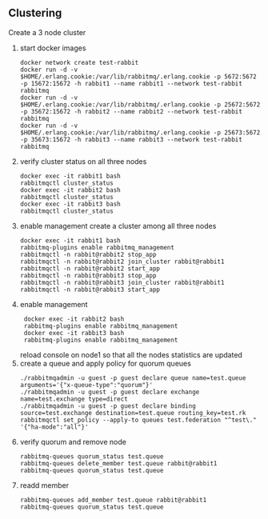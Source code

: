 ## Clustering

Create a 3 node cluster

1. start docker images
   ```
   docker network create test-rabbit
   docker run -d -v $HOME/.erlang.cookie:/var/lib/rabbitmq/.erlang.cookie -p 5672:5672 -p 15672:15672 -h rabbit1 --name rabbit1 --network test-rabbit rabbitmq
   docker run -d -v $HOME/.erlang.cookie:/var/lib/rabbitmq/.erlang.cookie -p 25672:5672 -p 35672:15672 -h rabbit2 --name rabbit2 --network test-rabbit rabbitmq
   docker run -d -v $HOME/.erlang.cookie:/var/lib/rabbitmq/.erlang.cookie -p 25673:5672 -p 35673:15672 -h rabbit3 --name rabbit3 --network test-rabbit rabbitmq
   ```
2. verify cluster status on all three nodes
   ```
   docker exec -it rabbit1 bash
   rabbitmqctl cluster_status
   docker exec -it rabbit2 bash
   rabbitmqctl cluster_status
   docker exec -it rabbit3 bash
   rabbitmqctl cluster_status
   ```
3. enable management create a cluster among all three nodes
   ```
   docker exec -it rabbit1 bash
   rabbitmq-plugins enable rabbitmq_management
   rabbitmqctl -n rabbit@rabbit2 stop_app
   rabbitmqctl -n rabbit@rabbit2 join_cluster rabbit@rabbit1
   rabbitmqctl -n rabbit@rabbit2 start_app
   rabbitmqctl -n rabbit@rabbit3 stop_app
   rabbitmqctl -n rabbit@rabbit3 join_cluster rabbit@rabbit1
   rabbitmqctl -n rabbit@rabbit3 start_app
   ```
4. enable management
   ```
    docker exec -it rabbit2 bash
    rabbitmq-plugins enable rabbitmq_management   
    docker exec -it rabbit3 bash
    rabbitmq-plugins enable rabbitmq_management   
   ```
   reload console on node1 so that all the nodes statistics are updated
5. create a queue and apply policy for quorum queues
   ```
   ./rabbitmqadmin -u guest -p guest declare queue name=test.queue arguments='{"x-queue-type":"quorum"}'
   ./rabbitmqadmin -u guest -p guest declare exchange name=test.exchange type=direct
   ./rabbitmqadmin -u guest -p guest declare binding source=test.exchange destination=test.queue routing_key=test.rk
   rabbitmqctl set_policy --apply-to queues test.federation "^test\." '{"ha-mode":"all"}'
   ```
6. verify quorum and remove node
   ```
   rabbitmq-queues quorum_status test.queue
   rabbitmq-queues delete_member test.queue rabbit@rabbit1
   rabbitmq-queues quorum_status test.queue
   ```
7. readd member
   ```
   rabbitmq-queues add_member test.queue rabbit@rabbit1
   rabbitmq-queues quorum_status test.queue
   ```
    